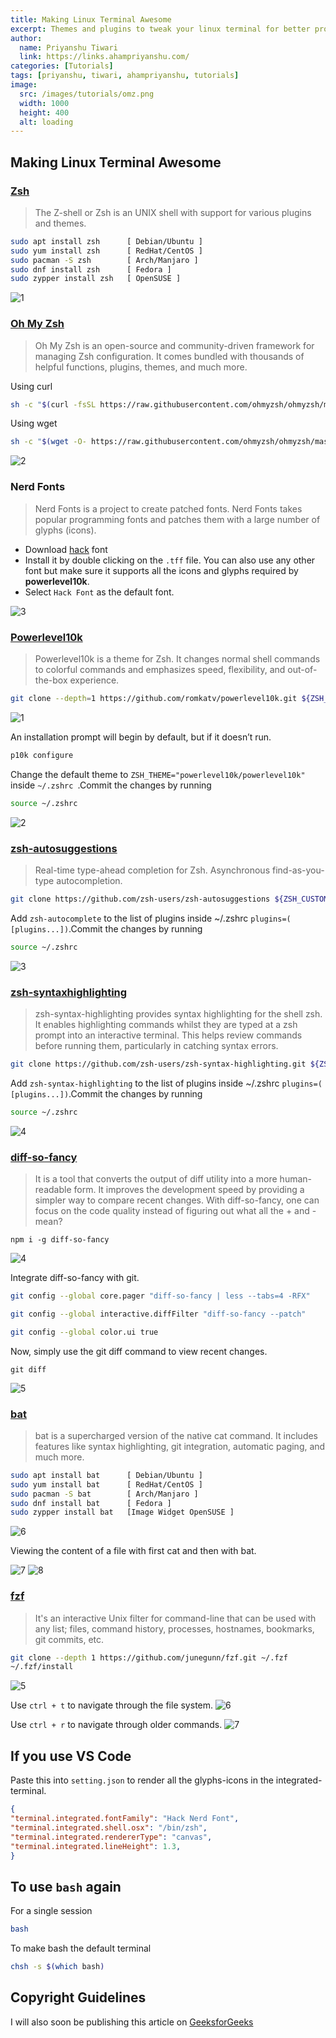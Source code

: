```yaml
---
title: Making Linux Terminal Awesome
excerpt: Themes and plugins to tweak your linux terminal for better productivity and a fancier look
author:
  name: Priyanshu Tiwari
  link: https://links.ahampriyanshu.com/
categories: [Tutorials]
tags: [priyanshu, tiwari, ahampriyanshu, tutorials]
image:
  src: /images/tutorials/omz.png
  width: 1000
  height: 400
  alt: loading
---
```


## Making Linux Terminal Awesome

### [Zsh](https://www.zsh.org/)

> The Z-shell or Zsh is an UNIX shell with support for various plugins and themes.

```bash
sudo apt install zsh      [ Debian/Ubuntu ]
sudo yum install zsh      [ RedHat/CentOS ]
sudo pacman -S zsh        [ Arch/Manjaro ]
sudo dnf install zsh      [ Fedora ]
sudo zypper install zsh   [ OpenSUSE ]
```

![1](https://github.com/ahampriyanshu/making-linux-terminal-awesome/raw/metadata/1.png)

### [Oh My Zsh](https://ohmyz.sh/)

> Oh My Zsh is an open-source and community-driven framework for managing Zsh configuration. It comes bundled with thousands of helpful functions,  plugins, themes, and much more.

Using curl 
```bash
sh -c "$(curl -fsSL https://raw.githubusercontent.com/ohmyzsh/ohmyzsh/master/tools/install.sh)"
```

Using wget
```bash
sh -c "$(wget -O- https://raw.githubusercontent.com/ohmyzsh/ohmyzsh/master/tools/install.sh)"
```

![2](https://github.com/ahampriyanshu/making-linux-terminal-awesome/raw/metadata/2.png)

### Nerd Fonts

> Nerd Fonts is a project to create patched fonts. Nerd Fonts takes popular programming fonts and patches them with a large number of glyphs (icons).

* Download [hack](https://github.com/ryanoasis/nerd-fonts/blob/master/patched-fonts/Hack/Regular/complete/Hack%20Regular%20Nerd%20Font%20Complete.ttf) font 
* Install it by double clicking on the ``.tff`` file. You can also use any other font but make sure it supports all the icons and glyphs required by **powerlevel10k**.
* Select ``Hack Font`` as the default font.

![3](https://github.com/ahampriyanshu/making-linux-terminal-awesome/raw/metadata/3.png)

### [Powerlevel10k](https://github.com/romkatv/powerlevel10k)

> Powerlevel10k is a theme for Zsh.  It changes normal shell commands to colorful commands and emphasizes speed, flexibility, and out-of-the-box experience.

```bash
git clone --depth=1 https://github.com/romkatv/powerlevel10k.git ${ZSH_CUSTOM:-~/.oh-my-zsh/custom}/themes/powerlevel10k
```

![1](https://github.com/ahampriyanshu/making-linux-terminal-awesome/raw/metadata/1.gif)

An installation prompt will begin by default, but if it doesn’t run.
```bash
p10k configure
```

Change the default theme to ``ZSH_THEME="powerlevel10k/powerlevel10k"`` inside ``~/.zshrc ``.Commit the changes by running 
```bash
source ~/.zshrc
```

![2](https://github.com/ahampriyanshu/making-linux-terminal-awesome/raw/metadata/2.gif)

### [zsh-autosuggestions](https://github.com/marlonrichert/zsh-autosuggestions)

> Real-time type-ahead completion for Zsh. Asynchronous find-as-you-type autocompletion.

```bash
git clone https://github.com/zsh-users/zsh-autosuggestions ${ZSH_CUSTOM:-~/.oh-my-zsh/custom}/plugins/zsh-autosuggestions
```

Add ``zsh-autocomplete`` to the list of plugins inside ~/.zshrc ``plugins=( [plugins...])``.Commit the changes by running 
```bash
source ~/.zshrc
```

![3](https://github.com/ahampriyanshu/making-linux-terminal-awesome/raw/metadata/3.gif)

### [zsh-syntaxhighlighting](https://github.com/zsh-users/zsh-syntax-highlighting)

> zsh-syntax-highlighting provides syntax highlighting for the shell zsh. It enables highlighting commands whilst they are typed at a zsh prompt into an interactive terminal. This helps review commands before running them, particularly in catching syntax errors.

```bash
git clone https://github.com/zsh-users/zsh-syntax-highlighting.git ${ZSH_CUSTOM:-~/.oh-my-zsh/custom}/plugins/zsh-syntax-highlighting
```

Add ``zsh-syntax-highlighting`` to the list of plugins inside ~/.zshrc ``plugins=( [plugins...])``.Commit the changes by running 
```bash
source ~/.zshrc
```

![4](https://github.com/ahampriyanshu/making-linux-terminal-awesome/raw/metadata/4.gif)

### [diff-so-fancy](https://github.com/so-fancy/diff-so-fancy)

> It is a tool that converts the output of diff utility into a more human-readable form. It improves the development speed by providing a simpler way to compare recent changes. With diff-so-fancy, one can focus on the code quality instead of figuring out what all the + and - mean?

```
npm i -g diff-so-fancy
```

![4](https://github.com/ahampriyanshu/making-linux-terminal-awesome/raw/metadata/4.png)

Integrate diff-so-fancy with git.
```bash
git config --global core.pager "diff-so-fancy | less --tabs=4 -RFX"

git config --global interactive.diffFilter "diff-so-fancy --patch"

git config --global color.ui true
```
 
Now, simply use the git diff command to view recent changes.

```
git diff
```

![5](https://github.com/ahampriyanshu/making-linux-terminal-awesome/raw/metadata/5.png)

### [bat](https://github.com/sharkdp/bat)

> bat is a supercharged version of the native cat command. It includes features like syntax highlighting, git integration, automatic paging, and much more.

```bash
sudo apt install bat      [ Debian/Ubuntu ]
sudo yum install bat      [ RedHat/CentOS ]
sudo pacman -S bat        [ Arch/Manjaro ]
sudo dnf install bat      [ Fedora ]
sudo zypper install bat   [Image Widget OpenSUSE ]
```

![6](https://github.com/ahampriyanshu/making-linux-terminal-awesome/raw/metadata/6.png)

Viewing the content of a file with first cat and then with bat.

![7](https://github.com/ahampriyanshu/making-linux-terminal-awesome/raw/metadata/7.png)
![8](https://github.com/ahampriyanshu/making-linux-terminal-awesome/raw/metadata/8.png)

### [fzf](https://github.com/junegunn/fzf)

> It's an interactive Unix filter for command-line that can be used with any list; files, command history, processes, hostnames, bookmarks, git commits, etc.

```bash
git clone --depth 1 https://github.com/junegunn/fzf.git ~/.fzf
~/.fzf/install
```

![5](https://github.com/ahampriyanshu/making-linux-terminal-awesome/raw/metadata/5.gif)

Use ``ctrl + t`` to navigate through the file system.
![6](https://github.com/ahampriyanshu/making-linux-terminal-awesome/raw/metadata/6.gif)

Use ``ctrl + r`` to navigate through older commands.
![7](https://github.com/ahampriyanshu/making-linux-terminal-awesome/raw/metadata/7.gif)

## If you use VS Code

Paste this into ``setting.json`` to render all the glyphs-icons in the integrated-terminal.

```json
{
"terminal.integrated.fontFamily": "Hack Nerd Font",
"terminal.integrated.shell.osx": "/bin/zsh",
"terminal.integrated.rendererType": "canvas",
"terminal.integrated.lineHeight": 1.3,
}
```
 
## To use ``bash`` again

For a single session 
```bash
bash
```

To make bash the default terminal 
```bash
chsh -s $(which bash) 
```

## Copyright Guidelines
I will also soon be publishing this article on [GeeksforGeeks](https://www.geeksforgeeks.org/)
